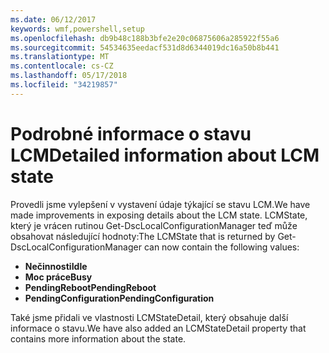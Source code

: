 ```yaml
---
ms.date: 06/12/2017
keywords: wmf,powershell,setup
ms.openlocfilehash: db9b48c188b3bfe2e20c06875606a285922f55a6
ms.sourcegitcommit: 54534635eedacf531d8d6344019dc16a50b8b441
ms.translationtype: MT
ms.contentlocale: cs-CZ
ms.lasthandoff: 05/17/2018
ms.locfileid: "34219857"
---
```

# <a name="detailed-information-about-lcm-state"></a><span data-ttu-id="86d16-102">Podrobné informace o stavu LCM</span><span class="sxs-lookup"><span data-stu-id="86d16-102">Detailed information about LCM state</span></span>

<span data-ttu-id="86d16-103">Provedli jsme vylepšení v vystavení údaje týkající se stavu LCM.</span><span class="sxs-lookup"><span data-stu-id="86d16-103">We have made improvements in exposing details about the LCM state.</span></span> <span data-ttu-id="86d16-104">LCMState, který je vrácen rutinou Get-DscLocalConfigurationManager teď může obsahovat následující hodnoty:</span><span class="sxs-lookup"><span data-stu-id="86d16-104">The LCMState that is returned by Get-DscLocalConfigurationManager can now contain the following values:</span></span>

* <span data-ttu-id="86d16-105">**Nečinnosti**</span><span class="sxs-lookup"><span data-stu-id="86d16-105">**Idle**</span></span>
* <span data-ttu-id="86d16-106">**Moc práce**</span><span class="sxs-lookup"><span data-stu-id="86d16-106">**Busy**</span></span>
* <span data-ttu-id="86d16-107">**PendingReboot**</span><span class="sxs-lookup"><span data-stu-id="86d16-107">**PendingReboot**</span></span>
* <span data-ttu-id="86d16-108">**PendingConfiguration**</span><span class="sxs-lookup"><span data-stu-id="86d16-108">**PendingConfiguration**</span></span>

<span data-ttu-id="86d16-109">Také jsme přidali ve vlastnosti LCMStateDetail, který obsahuje další informace o stavu.</span><span class="sxs-lookup"><span data-stu-id="86d16-109">We have also added an LCMStateDetail property that contains more information about the state.</span></span>
